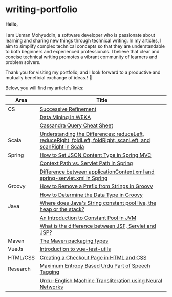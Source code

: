 # writing-portfolio

#### Hello,
I am Usman Mohyuddin, a software developer who is passionate about learning and sharing new things through technical writing. In my articles, I aim to simplify complex technical concepts so that they are understandable to both beginners and experienced professionals. I believe that clear and concise technical writing promotes a vibrant community of learners and problem solvers.

Thank you for visiting my portfolio, and I look forward to a productive and mutually beneficial exchange of ideas.! :handshake:

Below, you will find my article's links:


| Area | Title |
|----------|----------|
| CS    | [Successive Refinement](https://www.baeldung.com/cs/successive-refinement)    |
|    | [Data Mining in WEKA](https://www.baeldung.com/cs/weka-data-mining)    |
|    | [Cassandra Query Cheat Sheet](https://www.baeldung.com/cassandra-query-cheat-sheet)    |
| Scala   | [Understanding the Differences: reduceLeft, reduceRight, foldLeft, foldRight, scanLeft, and scanRight in Scala](https://www.baeldung.com/scala/reduce-fold-scan-left-right)    |
| Spring    | [How to Set JSON Content Type in Spring MVC](https://www.baeldung.com/spring-mvc-set-json-content-type)    |
|     | [Context Path vs. Servlet Path in Spring](https://www.baeldung.com/spring-context-vs-servlet-path)   |
|     | [Difference between applicationContext.xml and spring-servlet.xml in Spring](https://www.baeldung.com/spring-applicationcontext-vs-spring-servlet-xml)   |
| Groovy   | [How to Remove a Prefix from Strings in Groovy](https://www.baeldung.com/groovy-remove-string-prefix)    |
|     | [How to Determine the Data Type in Groovy](https://www.baeldung.com/groovy-determine-data-type)    |
| Java    | [Where does Java's String constant pool live, the heap or the stack?](https://www.baeldung.com/java-string-constant-pool-heap-stack)    |
|     | [An Introduction to Constant Pool in JVM](https://www.baeldung.com/jvm-constant-pool)  |
|     | [What is the difference between JSF, Servlet and JSP?](https://www.baeldung.com/jsf-servlet-jsp)    |
|  Maven  | [The Maven packaging types](https://www.baeldung.com/maven-packaging-types)    |
| VueJs    | [Introduction to vue-test-utils](https://reflect.run/articles/introduction-to-vue-test-utils/)    |
| HTML/CSS    | [Creating a Checkout Page in HTML and CSS](https://community.rapyd.net/t/creating-a-checkout-page-in-html-and-css/55221)    |
| Research  | [Maximum Entropy Based Urdu Part of Speech Tagging](https://link.springer.com/chapter/10.1007/978-981-15-5232-8_41)  |
|   | [Urdu-English Machine Transliteration using Neural Networks](https://arxiv.org/abs/2001.05296)   |
